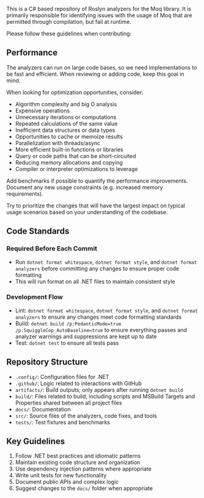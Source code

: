 This is a C# based repository of Roslyn analyzers for the Moq library. It is primarily responsible for identifying issues with the usage of Moq that are permitted through compilation, but fail at runtime. 

Please follow these guidelines when contributing:

## Performance

The analyzers can run on large code bases, so we need implementations to be fast and efficient. When reviewing or adding code, keep this goal in mind.

When looking for optimization opportunities, consider:
- Algorithm complexity and big O analysis 
- Expensive operations
- Unnecessary iterations or computations
- Repeated calculations of the same value 
- Inefficient data structures or data types
- Opportunities to cache or memoize results
- Parallelization with threads/async 
- More efficient built-in functions or libraries
- Query or code paths that can be short-circuited
- Reducing memory allocations and copying
- Compiler or interpreter optimizations to leverage

Add benchmarks if possible to quantify the performance improvements. Document any new usage constraints (e.g. increased memory requirements).

Try to prioritize the changes that will have the largest impact on typical usage scenarios based on your understanding of the codebase.

## Code Standards

### Required Before Each Commit
- Run `dotnet format whitespace`, `dotnet format style`, and `dotnet format analyzers` before committing any changes to ensure proper code formatting
- This will run format on all .NET files to maintain consistent style

### Development Flow
- Lint: `dotnet format whitespace`, `dotnet format style`, and `dotnet format analyzers` to ensure any changes meet code formatting standards
- Build: `dotnet build /p:PedanticMode=true /p:SquiggleCop_AutoBaseline=true` to ensure everything passes and analyzer warnings and suppressions are kept up to date
- Test: `dotnet test` to ensure all tests pass

## Repository Structure
- `.config/`: Configuration files for .NET
- `.github/`: Logic related to interactions with GitHub
- `artifacts/`: Build outputs; only appears after running `dotnet build`
- `build/`: Files related to build, including scripts and MSBuild Targets and Properties shared between all project files
- `docs/`: Documentation
- `src/`: Source files of the analyzers, code fixes, and tools
- `tests/`: Test fixtures and benchmarks

## Key Guidelines
1. Follow .NET best practices and idiomatic patterns
2. Maintain existing code structure and organization
3. Use dependency injection patterns where appropriate
4. Write unit tests for new functionality
5. Document public APIs and complex logic
6. Suggest changes to the `docs/` folder when appropriate
